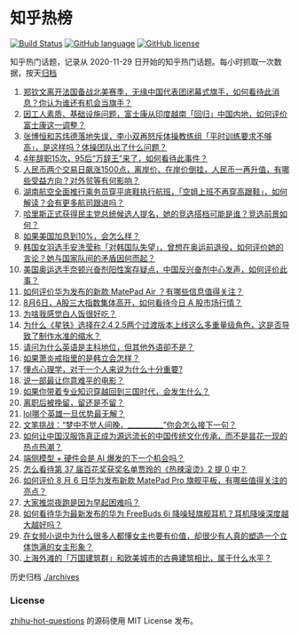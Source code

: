 # 知乎热榜
[![Build Status](https://github.com/ToWeLong/zhihu-hot-questions/workflows/CI/badge.svg)](https://github.com/ToWeLong/zhihu-hot-questions/actions)
[![GitHub language](https://img.shields.io/badge/language-golang-orange.svg)](https://golang.org/)
[![GitHub license](https://img.shields.io/github/license/ToWeLong/zhihu-hot-questions)](https://github.com/ToWeLong/zhihu-hot-questions/blob/main/LICENSE)

知乎热门话题，记录从 2020-11-29 日开始的知乎热门话题。每小时抓取一次数据，按天[归档](./archives)

<!-- BEGIN -->

1. [郑钦文离开法国备战北美赛季，无缘中国代表团闭幕式旗手，如何看待此消息？你认为谁还有机会当旗手？](https://www.zhihu.com/question/663546390)
1. [因工人素质、基础设施问题，富士康从印度越南「回归」中国内地，如何评价富士康这一调整？](https://www.zhihu.com/question/663509002)
1. [张博恒和苏炜德落地失误，李小双再怒斥体操教练组「平时训练要求不够高」，是这样吗？体操团队出了什么问题？](https://www.zhihu.com/question/663539887)
1. [4年辞职15次，95后“万辞王”来了，如何看待此事件？](https://www.zhihu.com/question/663067691)
1. [人民币两个交易日飙涨1500点，离岸价、在岸价倒挂，人民币一再升值，有哪些受益方向？对外贸等有何影响？](https://www.zhihu.com/question/663576464)
1. [湖南航空全面推行乘务员穿平底鞋执行航班，「空姐上班不再穿高跟鞋」，如何解读？会有更多航司跟进吗？](https://www.zhihu.com/question/663576128)
1. [哈里斯正式获得民主党总统候选人提名，她的竞选搭档可能是谁？竞选前景如何？](https://www.zhihu.com/question/663583481)
1. [如果美国加息到10%，会怎么样？](https://www.zhihu.com/question/657385459)
1. [韩国女羽选手安洗莹称「对韩国队失望」，曾想在奥运前退役，如何评价她的言论？她与国家队间的矛盾因何而起？](https://www.zhihu.com/question/663570807)
1. [美国奥运选手奈顿兴奋剂阳性案存疑点，中国反兴奋剂中心发声，如何评价此事？](https://www.zhihu.com/question/663581919)
1. [如何评价华为发布的新款 MatePad Air ？有哪些信息值得关注？](https://www.zhihu.com/question/663574006)
1. [8月6日，A股三大指数集体高开，如何看待今日 A 股市场行情？](https://www.zhihu.com/question/663572868)
1. [为啥我感觉白人饭很好吃？](https://www.zhihu.com/question/638698784)
1. [为什么《星铁》选择在2.4,2.5两个过渡版本上线这么多重量级角色，这是否导致了制作水准的缩水？](https://www.zhihu.com/question/663428275)
1. [请问为什么英语是主科地位，但其他外语卻不是？](https://www.zhihu.com/question/662925659)
1. [如果萧炎戒指里的是韩立会怎样？](https://www.zhihu.com/question/535476061)
1. [懂点心理学，对于一个人来说为什么十分重要?](https://www.zhihu.com/question/660522729)
1. [说一部最让你意难平的电影？](https://www.zhihu.com/question/643242581)
1. [如果你带着专业知识穿越回到三国时代，会发生什么？](https://www.zhihu.com/question/62753511)
1. [离职后被挽留，留还是不留？](https://www.zhihu.com/question/663320795)
1. [lol哪个英雄一旦优势最无解？](https://www.zhihu.com/question/663065969)
1. [文笔挑战：“梦中不觉人间晚，__________”你会怎么接下一句？](https://www.zhihu.com/question/663596335)
1. [如何让中国汉服饰真正成为源远流长的中国传统文化传承，而不是昙花一现的热点热潮？](https://www.zhihu.com/question/661069159)
1. [端侧模型 + 硬件会是 AI 爆发的下一个机会吗？](https://www.zhihu.com/question/661343991)
1. [怎么看待第 37 届百花奖获奖名单贾玲的《热辣滚烫》2 提 0 中？](https://www.zhihu.com/question/663450790)
1. [如何评价 8 月 6 日华为发布新款 MatePad Pro 旗舰平板，有哪些值得关注的亮点？](https://www.zhihu.com/question/663577364)
1. [大家推崇夜跑是因为早起困难吗？](https://www.zhihu.com/question/661823731)
1. [如何看待华为最新发布的华为 FreeBuds 6i 降噪轻旗舰耳机？耳机降噪深度越大越好吗？](https://www.zhihu.com/question/663577176)
1. [在女频小说中为什么很多人都懂女主也要有价值，却很少有人真的塑造一个立体饱满的女主形象？](https://www.zhihu.com/question/658933925)
1. [上海外滩的「万国建筑群」和欧美城市的古典建筑相比，属于什么水平？](https://www.zhihu.com/question/653995399)

<!-- END -->

历史归档 [./archives](./archives)


### License
[zhihu-hot-questions](https://github.com/towelong/zhihu-hot-questions) 的源码使用 MIT License 发布。
